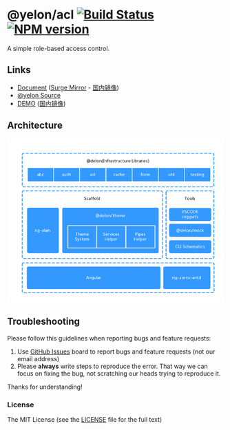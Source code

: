 # @yelon/acl [![Build Status](https://dev.azure.com/hbyunzai/yelon/_apis/build/status/yelon-CI?branchName=master)](https://dev.azure.com/hbyunzai/yelon/_build/latest?definitionId=1&branchName=master) [![NPM version](https://img.shields.io/npm/v/@yelon/acl.svg?style=flat-square)](https://www.npmjs.com/package/@yelon/acl)

A simple role-based access control.

## Links

+ [Document](https://ng.yunzainfo.com/acl) ([Surge Mirror](https://ng-yunzai-doc.surge.sh/acl) - [国内镜像](https://ng-yunzai.gitee.io/yelon/acl))
+ [@yelon Source](https://github.com/hbyunzai/yelon)
+ [DEMO](https://ng-yunzai.surge.sh) ([国内镜像](https://ng-yunzai.gitee.io/))

## Architecture

![Architecture](https://raw.githubusercontent.com/hbyunzai/yelon/master/_screenshot/architecture.png)

## Troubleshooting

Please follow this guidelines when reporting bugs and feature requests:

1. Use [GitHub Issues](https://github.com/hbyunzai/yelon/issues) board to report bugs and feature requests (not our email address)
2. Please **always** write steps to reproduce the error. That way we can focus on fixing the bug, not scratching our heads trying to reproduce it.

Thanks for understanding!

### License

The MIT License (see the [LICENSE](https://github.com/hbyunzai/yelon/blob/master/LICENSE) file for the full text)
